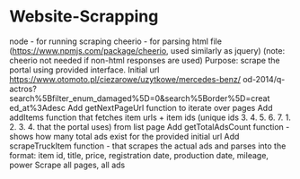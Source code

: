 # Website-Scrapping
node - for running scraping cheerio - for parsing html file (https://www.npmjs.com/package/cheerio, used similarly as jquery) (note: cheerio not needed if non-html responses are used) 
Purpose: scrape the portal using provided interface. Initial url https://www.otomoto.pl/ciezarowe/uzytkowe/mercedes-benz/ od-2014/q-actros? search%5Bfilter_enum_damaged%5D=0&amp;search%5Border%5D=creat ed_at%3Adesc 
Add getNextPageUrl function to iterate over pages Add addItems function that fetches item urls + item ids (unique ids 3. 4. 5. 6. 7. 1. 2. 3. 4. that the portal uses) from list page
Add getTotalAdsCount function - shows how many total ads exist for the provided initial url Add scrapeTruckItem function - that scrapes the actual ads and parses into the format: item id, title, price, registration date, production date, mileage, power Scrape all pages, all ads
